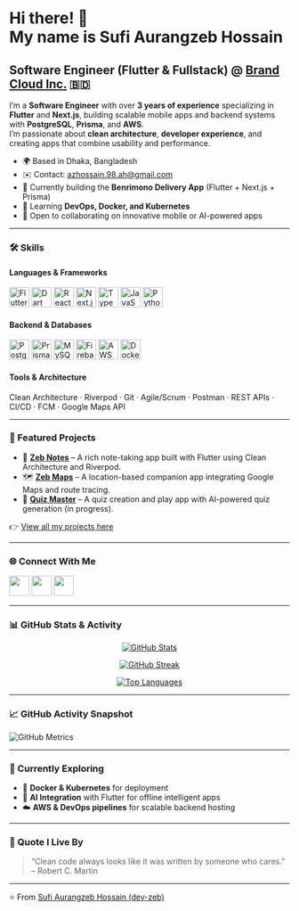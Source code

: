 Hi there! 👋  
My name is **Sufi Aurangzeb Hossain**  
====================================================================================================================

**Software Engineer (Flutter & Fullstack)** @ [Brand Cloud Inc.](https://brandcloud.biz) 🇧🇩  
---

I’m a **Software Engineer** with over **3 years of experience** specializing in **Flutter** and **Next.js**, building scalable mobile apps and backend systems with **PostgreSQL**, **Prisma**, and **AWS**.  
I’m passionate about **clean architecture**, **developer experience**, and creating apps that combine usability and performance.

* 🌍  Based in Dhaka, Bangladesh  
* ✉️  Contact: [azhossain.98.ah@gmail.com](mailto:azhossain.98.ah@gmail.com)  
* 🚀  Currently building the **Benrimono Delivery App** (Flutter + Next.js + Prisma)  
* 🧠  Learning **DevOps, Docker, and Kubernetes**  
* 🤝  Open to collaborating on innovative mobile or AI-powered apps  

---

### 🛠️ Skills

#### Languages & Frameworks
<p align="left">
<a href="https://flutter.dev/" target="_blank"><img src="https://raw.githubusercontent.com/danielcranney/readme-generator/main/public/icons/skills/flutter-colored.svg" width="36" height="36" alt="Flutter" /></a>
<a href="https://dart.dev/" target="_blank"><img src="https://raw.githubusercontent.com/danielcranney/readme-generator/main/public/icons/skills/dart-colored.svg" width="36" height="36" alt="Dart" /></a>
<a href="https://reactjs.org/" target="_blank"><img src="https://raw.githubusercontent.com/danielcranney/readme-generator/main/public/icons/skills/react-colored.svg" width="36" height="36" alt="React" /></a>
<a href="https://nextjs.org/" target="_blank"><img src="https://raw.githubusercontent.com/danielcranney/readme-generator/main/public/icons/skills/nextjs-colored.svg" width="36" height="36" alt="Next.js" /></a>
<a href="https://www.typescriptlang.org/" target="_blank"><img src="https://raw.githubusercontent.com/danielcranney/readme-generator/main/public/icons/skills/typescript-colored.svg" width="36" height="36" alt="TypeScript" /></a>
<a href="https://developer.mozilla.org/en-US/docs/Web/JavaScript" target="_blank"><img src="https://raw.githubusercontent.com/danielcranney/readme-generator/main/public/icons/skills/javascript-colored.svg" width="36" height="36" alt="JavaScript" /></a>
<a href="https://www.python.org/" target="_blank"><img src="https://raw.githubusercontent.com/danielcranney/readme-generator/main/public/icons/skills/python-colored.svg" width="36" height="36" alt="Python" /></a>
</p>

#### Backend & Databases
<p align="left">
<a href="https://www.postgresql.org/" target="_blank"><img src="https://raw.githubusercontent.com/danielcranney/readme-generator/main/public/icons/skills/postgresql-colored.svg" width="36" height="36" alt="PostgreSQL" /></a>
<a href="https://www.prisma.io/" target="_blank"><img src="https://avatars.githubusercontent.com/u/17219288?s=200&v=4" width="36" height="36" alt="Prisma" /></a>
<a href="https://www.mysql.com/" target="_blank"><img src="https://raw.githubusercontent.com/danielcranney/readme-generator/main/public/icons/skills/mysql-colored.svg" width="36" height="36" alt="MySQL" /></a>
<a href="https://firebase.google.com/" target="_blank"><img src="https://raw.githubusercontent.com/danielcranney/readme-generator/main/public/icons/skills/firebase-colored.svg" width="36" height="36" alt="Firebase" /></a>
<a href="https://aws.amazon.com/" target="_blank"><img src="https://raw.githubusercontent.com/danielcranney/readme-generator/main/public/icons/skills/aws-colored.svg" width="36" height="36" alt="AWS" /></a>
<a href="https://www.docker.com/" target="_blank"><img src="https://raw.githubusercontent.com/danielcranney/readme-generator/main/public/icons/skills/docker-colored.svg" width="36" height="36" alt="Docker" /></a>
</p>

#### Tools & Architecture
Clean Architecture · Riverpod · Git · Agile/Scrum · Postman · REST APIs · CI/CD · FCM · Google Maps API  

---

### 🌟 Featured Projects

- 📝 **[Zeb Notes](https://github.com/dev-zeb/zeb_notes)** – A rich note-taking app built with Flutter using Clean Architecture and Riverpod.  
- 🗺️ **[Zeb Maps](https://github.com/dev-zeb/zeb_maps)** – A location-based companion app integrating Google Maps and route tracing.  
- 🎯 **[Quiz Master](https://github.com/dev-zeb/quiz_master)** – A quiz creation and play app with AI-powered quiz generation (in progress).  

👉 [View all my projects here](https://github.com/dev-zeb?tab=repositories)

---

### 🌐 Connect With Me

<p align="left">
<a href="https://github.com/dev-zeb" target="_blank"><img src="https://skillicons.dev/icons?i=github" width="36" height="36" /></a>
<a href="https://linkedin.com/in/sufiazan49" target="_blank"><img src="https://skillicons.dev/icons?i=linkedin" width="36" height="36" /></a>
<a href="https://x.com/aurang_zeb_98" target="_blank"><img src="https://skillicons.dev/icons?i=twitter" width="36" height="36" /></a>
</p>

---

### 📊 GitHub Stats & Activity

<p align="center">
  <a href="https://github.com/dev-zeb">
    <img src="https://github-readme-stats.vercel.app/api?username=dev-zeb&show_icons=true&theme=radical&hide_border=true" alt="GitHub Stats" />
  </a>
</p>

<p align="center">
  <a href="https://github.com/dev-zeb">
    <img src="https://github-readme-streak-stats.herokuapp.com?user=dev-zeb&theme=radical&hide_border=true" alt="GitHub Streak" />
  </a>
</p>

<p align="center">
  <a href="https://github.com/dev-zeb">
    <img src="https://github-readme-stats.vercel.app/api/top-langs/?username=dev-zeb&layout=compact&theme=radical&hide_border=true" alt="Top Languages" />
  </a>
</p>

---

### 📈 GitHub Activity Snapshot

![GitHub Metrics](https://raw.githubusercontent.com/dev-zeb/dev-zeb/main/metrics.svg)

---

### 🧠 Currently Exploring
- 🚀 **Docker & Kubernetes** for deployment  
- 🤖 **AI Integration** with Flutter for offline intelligent apps  
- ☁️ **AWS & DevOps pipelines** for scalable backend hosting  

---

### 💬 Quote I Live By
> “Clean code always looks like it was written by someone who cares.” – Robert C. Martin

---

⭐️ From [Sufi Aurangzeb Hossain (dev-zeb)](https://github.com/dev-zeb)
